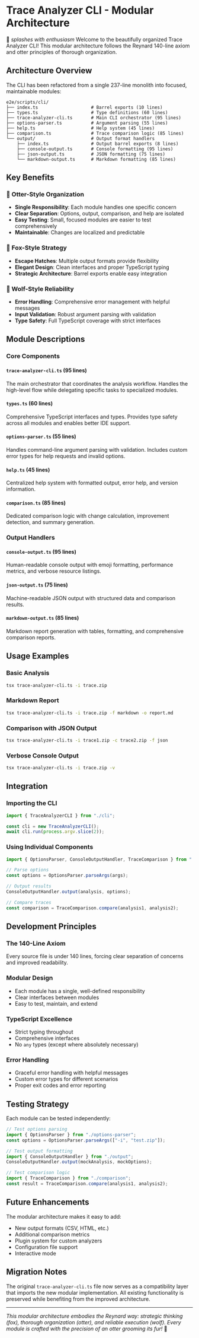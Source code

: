 # Trace Analyzer CLI - Modular Architecture

🦦 _splashes with enthusiasm_ Welcome to the beautifully organized Trace Analyzer CLI! This modular architecture follows the Reynard 140-line axiom and otter principles of thorough organization.

## Architecture Overview

The CLI has been refactored from a single 237-line monolith into focused, maintainable modules:

```
e2e/scripts/cli/
├── index.ts                    # Barrel exports (10 lines)
├── types.ts                    # Type definitions (60 lines)
├── trace-analyzer-cli.ts       # Main CLI orchestrator (95 lines)
├── options-parser.ts           # Argument parsing (55 lines)
├── help.ts                     # Help system (45 lines)
├── comparison.ts               # Trace comparison logic (85 lines)
└── output/                     # Output format handlers
    ├── index.ts                # Output barrel exports (8 lines)
    ├── console-output.ts       # Console formatting (95 lines)
    ├── json-output.ts          # JSON formatting (75 lines)
    └── markdown-output.ts      # Markdown formatting (85 lines)
```

## Key Benefits

### 🦦 Otter-Style Organization

- **Single Responsibility**: Each module handles one specific concern
- **Clear Separation**: Options, output, comparison, and help are isolated
- **Easy Testing**: Small, focused modules are easier to test comprehensively
- **Maintainable**: Changes are localized and predictable

### 🦊 Fox-Style Strategy

- **Escape Hatches**: Multiple output formats provide flexibility
- **Elegant Design**: Clean interfaces and proper TypeScript typing
- **Strategic Architecture**: Barrel exports enable easy integration

### 🐺 Wolf-Style Reliability

- **Error Handling**: Comprehensive error management with helpful messages
- **Input Validation**: Robust argument parsing with validation
- **Type Safety**: Full TypeScript coverage with strict interfaces

## Module Descriptions

### Core Components

#### `trace-analyzer-cli.ts` (95 lines)

The main orchestrator that coordinates the analysis workflow. Handles the high-level flow while delegating specific tasks to specialized modules.

#### `types.ts` (60 lines)

Comprehensive TypeScript interfaces and types. Provides type safety across all modules and enables better IDE support.

#### `options-parser.ts` (55 lines)

Handles command-line argument parsing with validation. Includes custom error types for help requests and invalid options.

#### `help.ts` (45 lines)

Centralized help system with formatted output, error help, and version information.

#### `comparison.ts` (85 lines)

Dedicated comparison logic with change calculation, improvement detection, and summary generation.

### Output Handlers

#### `console-output.ts` (95 lines)

Human-readable console output with emoji formatting, performance metrics, and verbose resource listings.

#### `json-output.ts` (75 lines)

Machine-readable JSON output with structured data and comparison results.

#### `markdown-output.ts` (85 lines)

Markdown report generation with tables, formatting, and comprehensive comparison reports.

## Usage Examples

### Basic Analysis

```bash
tsx trace-analyzer-cli.ts -i trace.zip
```

### Markdown Report

```bash
tsx trace-analyzer-cli.ts -i trace.zip -f markdown -o report.md
```

### Comparison with JSON Output

```bash
tsx trace-analyzer-cli.ts -i trace1.zip -c trace2.zip -f json
```

### Verbose Console Output

```bash
tsx trace-analyzer-cli.ts -i trace.zip -v
```

## Integration

### Importing the CLI

```typescript
import { TraceAnalyzerCLI } from "./cli";

const cli = new TraceAnalyzerCLI();
await cli.run(process.argv.slice(2));
```

### Using Individual Components

```typescript
import { OptionsParser, ConsoleOutputHandler, TraceComparison } from "./cli";

// Parse options
const options = OptionsParser.parseArgs(args);

// Output results
ConsoleOutputHandler.output(analysis, options);

// Compare traces
const comparison = TraceComparison.compare(analysis1, analysis2);
```

## Development Principles

### The 140-Line Axiom

Every source file is under 140 lines, forcing clear separation of concerns and improved readability.

### Modular Design

- Each module has a single, well-defined responsibility
- Clear interfaces between modules
- Easy to test, maintain, and extend

### TypeScript Excellence

- Strict typing throughout
- Comprehensive interfaces
- No `any` types (except where absolutely necessary)

### Error Handling

- Graceful error handling with helpful messages
- Custom error types for different scenarios
- Proper exit codes and error reporting

## Testing Strategy

Each module can be tested independently:

```typescript
// Test options parsing
import { OptionsParser } from "./options-parser";
const options = OptionsParser.parseArgs(["-i", "test.zip"]);

// Test output formatting
import { ConsoleOutputHandler } from "./output";
ConsoleOutputHandler.output(mockAnalysis, mockOptions);

// Test comparison logic
import { TraceComparison } from "./comparison";
const result = TraceComparison.compare(analysis1, analysis2);
```

## Future Enhancements

The modular architecture makes it easy to add:

- New output formats (CSV, HTML, etc.)
- Additional comparison metrics
- Plugin system for custom analyzers
- Configuration file support
- Interactive mode

## Migration Notes

The original `trace-analyzer-cli.ts` file now serves as a compatibility layer that imports the new modular implementation. All existing functionality is preserved while benefiting from the improved architecture.

---

_This modular architecture embodies the Reynard way: strategic thinking (fox), thorough organization (otter), and reliable execution (wolf). Every module is crafted with the precision of an otter grooming its fur!_ 🦦
